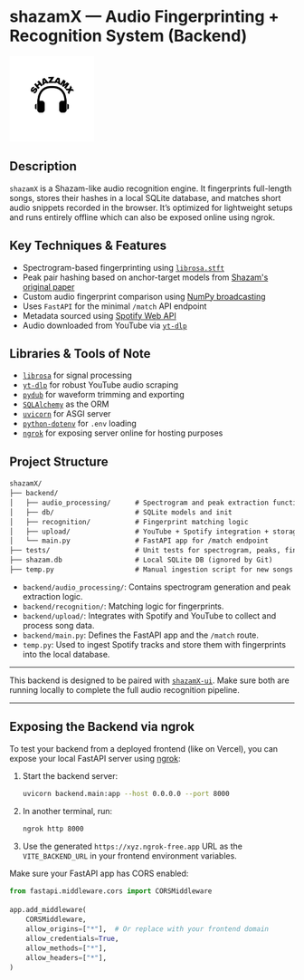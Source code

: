 # shazamX — Audio Fingerprinting + Recognition System (Backend)

<img src="https://raw.githubusercontent.com/yashwant1810/shazamX-ui/main/public/BlackSimpleMusicStudioLogo.png" alt="shazamX logo" width="150"/>

## Description

`shazamX` is a Shazam-like audio recognition engine. It fingerprints full-length songs, stores their hashes in a local SQLite database, and matches short audio snippets recorded in the browser. It’s optimized for lightweight setups and runs entirely offline which can also be exposed online using ngrok.

## Key Techniques & Features

- Spectrogram-based fingerprinting using [`librosa.stft`](https://librosa.org/doc/latest/generated/librosa.stft.html)
- Peak pair hashing based on anchor-target models from [Shazam's original paper](https://www.ee.columbia.edu/~dpwe/papers/Wang03-shazam.pdf)
- Custom audio fingerprint comparison using [NumPy broadcasting](https://numpy.org/doc/stable/user/basics.broadcasting.html)
- Uses `FastAPI` for the minimal `/match` API endpoint
- Metadata sourced using [Spotify Web API](https://developer.spotify.com/documentation/web-api/)
- Audio downloaded from YouTube via [`yt-dlp`](https://github.com/yt-dlp/yt-dlp)

## Libraries & Tools of Note

- [`librosa`](https://librosa.org/) for signal processing
- [`yt-dlp`](https://github.com/yt-dlp/yt-dlp) for robust YouTube audio scraping
- [`pydub`](https://github.com/jiaaro/pydub) for waveform trimming and exporting
- [`SQLAlchemy`](https://www.sqlalchemy.org/) as the ORM
- [`uvicorn`](https://www.uvicorn.org/) for ASGI server
- [`python-dotenv`](https://github.com/theskumar/python-dotenv) for `.env` loading
- [`ngrok`](https://ngrok.com/docs/getting-started) for exposing server online for hosting purposes

## Project Structure

```txt
shazamX/
├── backend/
│   ├── audio_processing/      # Spectrogram and peak extraction functions
│   ├── db/                    # SQLite models and init
│   ├── recognition/           # Fingerprint matching logic
│   ├── upload/                # YouTube + Spotify integration + storage pipeline
│   └── main.py                # FastAPI app for /match endpoint
├── tests/                     # Unit tests for spectrogram, peaks, fingerprints
├── shazam.db                  # Local SQLite DB (ignored by Git)
├── temp.py                    # Manual ingestion script for new songs
```

- `backend/audio_processing/`: Contains spectrogram generation and peak extraction logic.
- `backend/recognition/`: Matching logic for fingerprints.
- `backend/upload/`: Integrates with Spotify and YouTube to collect and process song data.
- `backend/main.py`: Defines the FastAPI app and the `/match` route.
- `temp.py`: Used to ingest Spotify tracks and store them with fingerprints into the local database.

---

This backend is designed to be paired with [`shazamX-ui`](https://github.com/yashwant1810/shazamX-ui). Make sure both are running locally to complete the full audio recognition pipeline.

---

## Exposing the Backend via ngrok

To test your backend from a deployed frontend (like on Vercel), you can expose your local FastAPI server using [ngrok](https://ngrok.com/):

1. Start the backend server:
   ```bash
   uvicorn backend.main:app --host 0.0.0.0 --port 8000
   ```

2. In another terminal, run:
   ```bash
   ngrok http 8000
   ```

3. Use the generated `https://xyz.ngrok-free.app` URL as the `VITE_BACKEND_URL` in your frontend environment variables.

Make sure your FastAPI app has CORS enabled:

```python
from fastapi.middleware.cors import CORSMiddleware

app.add_middleware(
    CORSMiddleware,
    allow_origins=["*"],  # Or replace with your frontend domain
    allow_credentials=True,
    allow_methods=["*"],
    allow_headers=["*"],
)
```

